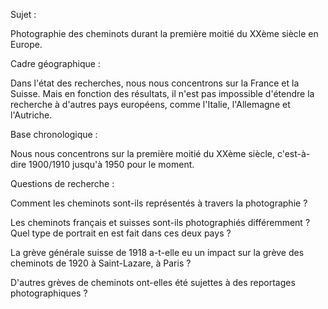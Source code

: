 Sujet :

Photographie des cheminots durant la première moitié du XXème siècle en Europe.

Cadre géographique :

Dans l'état des recherches, nous nous concentrons sur la France et la Suisse. 
Mais en fonction des résultats, il n'est pas impossible d'étendre la recherche à d'autres pays européens, comme l'Italie, l'Allemagne et l'Autriche.

Base chronologique : 

Nous nous concentrons sur la première moitié du XXème siècle, c'est-à-dire 1900/1910 jusqu'à 1950 pour le moment.

Questions de recherche :

Comment les cheminots sont-ils représentés à travers la photographie ?

Les cheminots français et suisses sont-ils photographiés différemment ? Quel type de portrait en est fait dans ces deux pays ?

La grève générale suisse de 1918 a-t-elle eu un impact sur la grève des cheminots de 1920 à Saint-Lazare, à Paris ?

D'autres grèves de cheminots ont-elles été sujettes à des reportages photographiques ?
